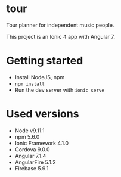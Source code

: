 # tour
Tour planner for independent music people.

This project is an Ionic 4 app with Angular 7.

# Getting started
- Install NodeJS, npm
- `npm install`
- Run the dev server with `ionic serve` 

# Used versions

- Node v9.11.1
- npm  5.6.0
- Ionic Framework 4.1.0
- Cordova 9.0.0
- Angular 7.1.4
- AngularFire 5.1.2
- Firebase 5.9.1
